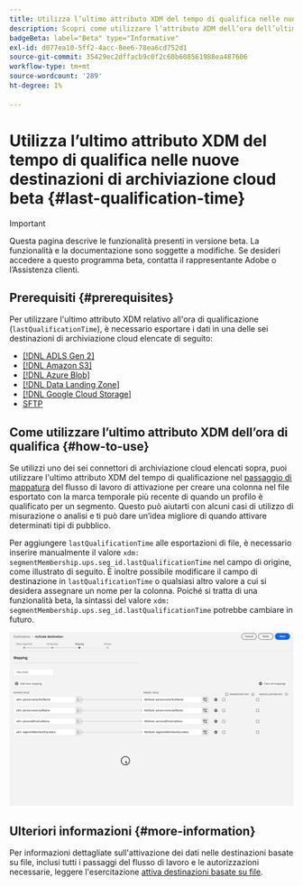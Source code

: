 ```yaml
---
title: Utilizza l’ultimo attributo XDM del tempo di qualifica nelle nuove destinazioni di archiviazione cloud beta
description: Scopri come utilizzare l’attributo XDM dell’ora dell’ultima qualifica nelle nuove destinazioni di archiviazione cloud in versione beta
badgeBeta: label="Beta" type="Informative"
exl-id: d077ea10-5ff2-4acc-8ee6-78ea6cd752d1
source-git-commit: 35429ec2dffacb9c0f2c60b608561988ea487606
workflow-type: tm+mt
source-wordcount: '289'
ht-degree: 1%

---
```


# Utilizza l’ultimo attributo XDM del tempo di qualifica nelle nuove destinazioni di archiviazione cloud beta {#last-qualification-time}

>[!IMPORTANT]
> 
>Questa pagina descrive le funzionalità presenti in versione beta. La funzionalità e la documentazione sono soggette a modifiche. Se desideri accedere a questo programma beta, contatta il rappresentante Adobe o l’Assistenza clienti.

## Prerequisiti {#prerequisites}

Per utilizzare l&#39;ultimo attributo XDM relativo all&#39;ora di qualificazione (`lastQualificationTime`), è necessario esportare i dati in una delle sei destinazioni di archiviazione cloud elencate di seguito:

* [[!DNL ADLS Gen 2]](/help/destinations/catalog/cloud-storage/adls-gen2.md)
* [[!DNL Amazon S3]](/help/destinations/catalog/cloud-storage/amazon-s3.md)
* [[!DNL Azure Blob]](/help/destinations/catalog/cloud-storage/azure-blob.md)
* [[!DNL Data Landing Zone]](/help/destinations/catalog/cloud-storage/data-landing-zone.md)
* [[!DNL Google Cloud Storage]](/help/destinations/catalog/cloud-storage/google-cloud-storage.md)
* [SFTP](/help/destinations/catalog/cloud-storage/sftp.md)

## Come utilizzare l’ultimo attributo XDM dell’ora di qualifica {#how-to-use}

Se utilizzi uno dei sei connettori di archiviazione cloud elencati sopra, puoi utilizzare l&#39;ultimo attributo XDM del tempo di qualificazione nel [passaggio di mappatura](/help/destinations/ui/activate-batch-profile-destinations.md#mapping) del flusso di lavoro di attivazione per creare una colonna nel file esportato con la marca temporale più recente di quando un profilo è qualificato per un segmento. Questo può aiutarti con alcuni casi di utilizzo di misurazione o analisi e ti può dare un’idea migliore di quando attivare determinati tipi di pubblico.

Per aggiungere `lastQualificationTime` alle esportazioni di file, è necessario inserire manualmente il valore `xdm: segmentMembership.ups.seg_id.lastQualificationTime` nel campo di origine, come illustrato di seguito. È inoltre possibile modificare il campo di destinazione in `lastQualificationTime` o qualsiasi altro valore a cui si desidera assegnare un nome per la colonna. Poiché si tratta di una funzionalità beta, la sintassi del valore `xdm: segmentMembership.ups.seg_id.lastQualificationTime` potrebbe cambiare in futuro.

![Registrazione dello schermo che mostra l&#39;ora dell&#39;ultima qualifica Incolla l&#39;attributo XDM nel passaggio di mappatura](/help/destinations/ui/last-qualification-time.gif)

## Ulteriori informazioni {#more-information}

Per informazioni dettagliate sull&#39;attivazione dei dati nelle destinazioni basate su file, inclusi tutti i passaggi del flusso di lavoro e le autorizzazioni necessarie, leggere l&#39;esercitazione [attiva destinazioni basate su file](/help/destinations/ui/activate-batch-profile-destinations.md).
